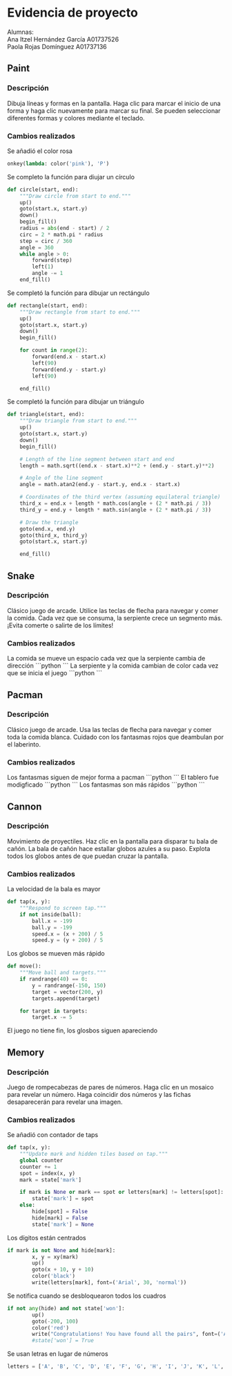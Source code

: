 <h1>Evidencia de proyecto</h1>
Alumnas: </br>
  Ana Itzel Hernández García A01737526 </br>
  Paola Rojas Domínguez A01737136 </br>
<h2>Paint</h2>
<h3>Descripción</h3>
Dibuja líneas y formas en la pantalla. Haga clic para marcar el inicio de una forma y haga clic nuevamente para marcar su final. Se pueden seleccionar diferentes formas y colores mediante el teclado.
<h3>Cambios realizados</h3>
Se añadió el color rosa

```python
onkey(lambda: color('pink'), 'P')
```
Se completo la función para diujar un círculo

```python
def circle(start, end):
    """Draw circle from start to end."""
    up()
    goto(start.x, start.y)
    down()
    begin_fill()
    radius = abs(end - start) / 2
    circ = 2 * math.pi * radius
    step = circ / 360
    angle = 360
    while angle > 0:
        forward(step)
        left(1)
        angle -= 1
    end_fill()
```
Se completó la función para dibujar un rectángulo
```python
def rectangle(start, end):
    """Draw rectangle from start to end."""
    up()
    goto(start.x, start.y)
    down()
    begin_fill()

    for count in range(2):
        forward(end.x - start.x)
        left(90)
        forward(end.y - start.y)
        left(90)

    end_fill()
```
Se completó la función para dibujar un triángulo
```python
def triangle(start, end):
    """Draw triangle from start to end."""
    up()
    goto(start.x, start.y)
    down()
    begin_fill()

    # Length of the line segment between start and end
    length = math.sqrt((end.x - start.x)**2 + (end.y - start.y)**2)

    # Angle of the line segment
    angle = math.atan2(end.y - start.y, end.x - start.x)

    # Coordinates of the third vertex (assuming equilateral triangle)
    third_x = end.x + length * math.cos(angle + (2 * math.pi / 3))
    third_y = end.y + length * math.sin(angle + (2 * math.pi / 3))

    # Draw the triangle
    goto(end.x, end.y)
    goto(third_x, third_y)
    goto(start.x, start.y)

    end_fill()
```
<h2>Snake</h2>
<h3>Descripción</h3>
Clásico juego de arcade. Utilice las teclas de flecha para navegar y comer la comida. Cada vez que se consuma, la serpiente crece un segmento más. ¡Evita comerte o salirte de los límites!
<h3>Cambios realizados</h3>
La comida se mueve un espacio cada vez que la serpiente cambia de dirección
```python
```
La serpiente y la comida cambian de color cada vez que se inicia el juego
```python
```
<h2>Pacman</h2>
<h3>Descripción</h3>
Clásico juego de arcade. Usa las teclas de flecha para navegar y comer toda la comida blanca. Cuidado con los fantasmas rojos que deambulan por el laberinto.
<h3>Cambios realizados</h3>
Los fantasmas siguen de mejor forma a pacman
```python
```
El tablero fue modigficado
```python
```
Los fantasmas son más rápidos
```python
```
<h2>Cannon</h2>
<h3>Descripción</h3>
Movimiento de proyectiles. Haz clic en la pantalla para disparar tu bala de cañón. La bala de cañón hace estallar globos azules a su paso. Explota todos los globos antes de que puedan cruzar la pantalla.
<h3>Cambios realizados</h3>
La velocidad de la bala es mayor

```python
def tap(x, y):
    """Respond to screen tap."""
    if not inside(ball):
        ball.x = -199
        ball.y = -199
        speed.x = (x + 200) / 5 
        speed.y = (y + 200) / 5
```
Los globos se mueven más rápido

```python
def move():
    """Move ball and targets."""
    if randrange(40) == 0:
        y = randrange(-150, 150)
        target = vector(200, y)
        targets.append(target)

    for target in targets:
        target.x -= 5
```
El juego no tiene fin, los glosbos siguen apareciendo
<h2>Memory</h2>
<h3>Descripción</h3>
Juego de rompecabezas de pares de números. Haga clic en un mosaico para revelar un número. Haga coincidir dos números y las fichas desaparecerán para revelar una imagen.
<h3>Cambios realizados</h3>
Se añadió con contador de taps

```python
def tap(x, y):
    """Update mark and hidden tiles based on tap."""
    global counter
    counter += 1
    spot = index(x, y)
    mark = state['mark']

    if mark is None or mark == spot or letters[mark] != letters[spot]:
        state['mark'] = spot
    else:
        hide[spot] = False
        hide[mark] = False
        state['mark'] = None
```
Los dígitos están centrados

```python
if mark is not None and hide[mark]:
        x, y = xy(mark)
        up()
        goto(x + 10, y + 10)
        color('black')
        write(letters[mark], font=('Arial', 30, 'normal'))
```
Se notifica cuando se desbloquearon todos los cuadros

```python
if not any(hide) and not state['won']:
        up()
        goto(-200, 100)
        color('red')
        write("Congratulations! You have found all the pairs", font=('Arial', 15, 'normal'))
        #state['won'] = True
```

Se usan letras en lugar de números
```python
letters = ['A', 'B', 'C', 'D', 'E', 'F', 'G', 'H', 'I', 'J', 'K', 'L', 'M', 'N', 'Ñ', 'O', 'P', 'Q', 'R', 'S', 'T', 'U', 'V', 'W', 'X', 'Y', 'Z', 'aa', 'bb', 'cc', 'dd', 'ee']  * 2
```
